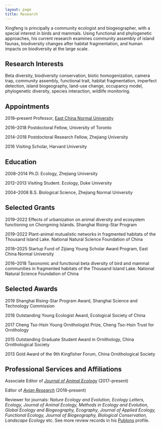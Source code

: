```yaml
---
layout: page
title: Research
---
```


Xingfeng is principally a community ecologist and biogeographer, with a special interest in birds and mammals. Using functional and phylogenetic approaches, his current research examines community assembly of island faunas, biodiversity changes after habitat fragmentation, and human impacts on biodiversity at the large scale.

## Research Interests

Beta diversity, biodiversity conservation, biotic homogenization, camera trap, community assembly, functional trait, habitat fragmentation, imperfect detection, island biogeography, land-use change, occupancy model, phylogenetic diversity, species interaction, wildlife monitoring.

## Appointments

2018–present	Professor, [East China Normal University](http://www.ecnu.edu.cn)

2016–2018 Postdoctoral Fellow, University of Toronto

2014–2018 Postdoctoral Research Fellow, Zhejiang University

2016 Visiting Scholar, Harvard University

## Education

2008–2014 Ph.D. Ecology, Zhejiang University

2012–2013 Visiting Student. Ecology, Duke University

2004–2008 B.S. Biological Science, Zhejiang Normal University

## Selected Grants

2019–2022 Effects of urbanization on animal diversity and ecosystem functioning on Chongming Islands. Shanghai Rising-Star Program

2019–2022 Plant-animal mutualistic networks in fragmented habitats of the Thousand Island Lake. National Natural Science Foundation of China

2018–2025 Startup Fund of Zijiang Young Scholar Award Program, East China Normal University

2016–2018 Taxonomic and functional beta diversity of bird and mammal communities in fragmented habitats of the Thousand Island Lake. National Natural Science Foundation of China

## Selected Awards

2019 Shanghai Rising-Star Program Award, Shanghai Science and Technology Commission

2018  Outstanding Young Ecologist Award, Ecological Society of China

2017  Cheng Tso-Hsin Young Ornithologist Prize, Cheng Tso-Hsin Trust for Ornithology

2015  Outstanding Graduate Student Award in Ornithology, China Ornithological Society

2013  Gold Award of the 9th Kingfisher Forum, China Ornithological Society

## Professional Services and Affiliations

Associate Editor of [*Journal of Animal Ecology*](http://besjournals.onlinelibrary.wiley.com/hub/journal/10.1111/(ISSN)1365-2656/) (2017–present)

Editor of [*Avian Research*](https://avianres.biomedcentral.com) (2018–present)

Reviewer for journals: *Nature Ecology and Evolution, Ecology Letters, Ecology, Journal of Animal Ecology, Methods in Ecology and Evolution, Global Ecology and Biogeography, Ecography, Journal of Applied Ecology, Functional Ecology, Journal of Biogeography, Biological Conservation, Landscape Ecology* etc. See more review records in his [Publons](https://publons.com/author/1198034/xingfeng-si#profile) profile.
